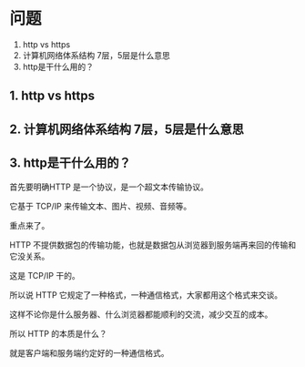 # 问题
1. http vs https
2. 计算机网络体系结构 7层，5层是什么意思
3. http是干什么用的？

## 1. http vs https
## 2. 计算机网络体系结构 7层，5层是什么意思

## 3. http是干什么用的？
首先要明确HTTP 是一个协议，是一个超文本传输协议。

它基于 TCP/IP 来传输文本、图片、视频、音频等。

重点来了。

HTTP 不提供数据包的传输功能，也就是数据包从浏览器到服务端再来回的传输和它没关系。

这是 TCP/IP 干的。

所以说 HTTP 它规定了一种格式，一种通信格式，大家都用这个格式来交谈。

这样不论你是什么服务器、什么浏览器都能顺利的交流，减少交互的成本。

所以 HTTP 的本质是什么？

就是客户端和服务端约定好的一种通信格式。
